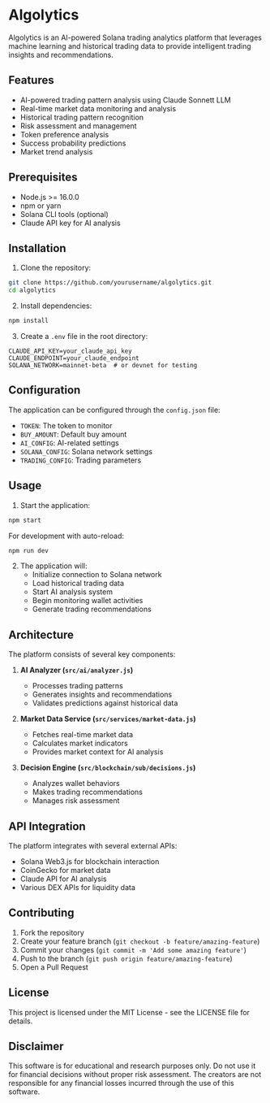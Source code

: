 # Algolytics

Algolytics is an AI-powered Solana trading analytics platform that leverages machine learning and historical trading data to provide intelligent trading insights and recommendations.

## Features

- AI-powered trading pattern analysis using Claude Sonnett LLM
- Real-time market data monitoring and analysis
- Historical trading pattern recognition
- Risk assessment and management
- Token preference analysis
- Success probability predictions
- Market trend analysis

## Prerequisites

- Node.js >= 16.0.0
- npm or yarn
- Solana CLI tools (optional)
- Claude API key for AI analysis

## Installation

1. Clone the repository:
```bash
git clone https://github.com/yourusername/algolytics.git
cd algolytics
```

2. Install dependencies:
```bash
npm install
```

3. Create a `.env` file in the root directory:
```env
CLAUDE_API_KEY=your_claude_api_key
CLAUDE_ENDPOINT=your_claude_endpoint
SOLANA_NETWORK=mainnet-beta  # or devnet for testing
```

## Configuration

The application can be configured through the `config.json` file:

- `TOKEN`: The token to monitor
- `BUY_AMOUNT`: Default buy amount
- `AI_CONFIG`: AI-related settings
- `SOLANA_CONFIG`: Solana network settings
- `TRADING_CONFIG`: Trading parameters

## Usage

1. Start the application:
```bash
npm start
```

For development with auto-reload:
```bash
npm run dev
```

2. The application will:
   - Initialize connection to Solana network
   - Load historical trading data
   - Start AI analysis system
   - Begin monitoring wallet activities
   - Generate trading recommendations

## Architecture

The platform consists of several key components:

1. **AI Analyzer (`src/ai/analyzer.js`)**
   - Processes trading patterns
   - Generates insights and recommendations
   - Validates predictions against historical data

2. **Market Data Service (`src/services/market-data.js`)**
   - Fetches real-time market data
   - Calculates market indicators
   - Provides market context for AI analysis

3. **Decision Engine (`src/blockchain/sub/decisions.js`)**
   - Analyzes wallet behaviors
   - Makes trading recommendations
   - Manages risk assessment

## API Integration

The platform integrates with several external APIs:

- Solana Web3.js for blockchain interaction
- CoinGecko for market data
- Claude API for AI analysis
- Various DEX APIs for liquidity data

## Contributing

1. Fork the repository
2. Create your feature branch (`git checkout -b feature/amazing-feature`)
3. Commit your changes (`git commit -m 'Add some amazing feature'`)
4. Push to the branch (`git push origin feature/amazing-feature`)
5. Open a Pull Request

## License

This project is licensed under the MIT License - see the LICENSE file for details.

## Disclaimer

This software is for educational and research purposes only. Do not use it for financial decisions without proper risk assessment. The creators are not responsible for any financial losses incurred through the use of this software. 
